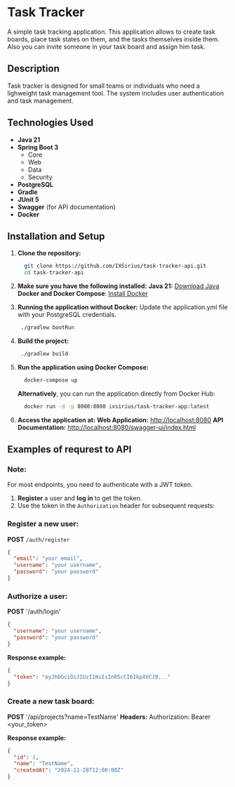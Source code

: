 # Task Tracker

A simple task tracking application. This application allows to create task boards, place task states on them, and the tasks themselves inside them. Also you can invite someone in your task board and assign him task.

## Description

Task tracker is designed for small teams or individuals who need a lighweight task management tool. The system includes user authentication and task management.

## Technologies Used

- **Java 21**
- **Spring Boot 3**
  - Core
  - Web
  - Data
  - Security
- **PostgreSQL**
- **Gradle**
- **JUnit 5**
- **Swagger** (for API documentation)
- **Docker**

## Installation and Setup

1. **Clone the repository:**
   ```bash
     git clone https://github.com/IXSirius/task-tracker-api.git
     cd task-tracker-api
   ````
   
2. **Make sure you have the following installed:**
     **Java 21:** [Download Java](https://adoptium.net/temurin/releases/)
     **Docker and Docker Compose**: [Install Docker](https://www.docker.com/get-started)

3. **Running the application without Docker:**
   Update the application.yml file with your PostgreSQL credentials.
   ```bash
    ./gradlew bootRun
   ````

4. **Build the project:**
   ```bash
    ./gradlew build
   ````

5. **Run the application using Docker Compose:**
   ````bash
     docker-compose up
   ````

   **Alternatively**, you can run the application directly from Docker Hub:
   ```bash
     docker run -d -p 8080:8080 ixsirius/task-tracker-app:latest

6. **Access the application at:**
   **Web Application:** [http://localhost:8080](http://localhost:8080)
   **API Documentation:** [http://localhost:8080/swagger-ui/index.html](http://localhost:8080/swagger-ui.html)

## Examples of requrest to API

### Note:
For most endpoints, you need to authenticate with a JWT token.  
1. **Register** a user and **log in** to get the token.
2. Use the token in the `Authorization` header for subsequent requests:
   
### Register a new user:
**POST** `/auth/register`
```json
{
  "email": "your email",
  "username": "your username",
  "password": "your password"
}
```

### Authorize a user:
**POST** '/auth/login'
```json
{
  "username": "your username",
  "password": "your password"
}
````

**Response example:**
```json
{
  "token": "eyJhbGciOiJIUzI1NiIsInR5cCI6IkpXVCJ9..."
}
```

### Create a new task board:
**POST** '/api/projects?name=TestName'
**Headers:** Authorization: Bearer <your_token>

**Response example:**
```json
{
  "id": 1,
  "name": "TestName",
  "createdAt": "2024-11-28T12:00:00Z"
}
```



